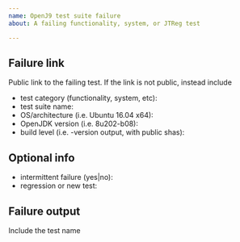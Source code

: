 ```yaml
---
name: OpenJ9 test suite failure
about: A failing functionality, system, or JTReg test

---
```


Failure link
------------

Public link to the failing test.
If the link is not public, instead include 
- test category (functionality, system, etc): 
- test suite name: 
- OS/architecture (i.e. Ubuntu 16.04 x64): 
- OpenJDK version (i.e. 8u202-b08): 
- build level (i.e. -version output, with public shas): 

Optional info
-------------

- intermittent failure (yes|no): 
- regression or new test:  

Failure output
--------------

Include the test name
